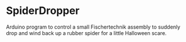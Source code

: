 # SpiderDropper
Arduino program to control a small Fischertechnik assembly to suddenly drop and wind back up a rubber spider for a little Halloween scare.
